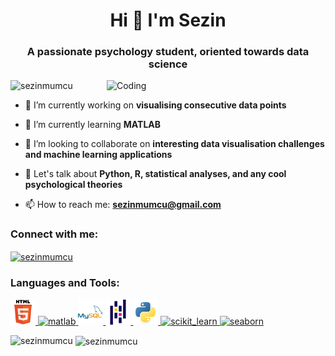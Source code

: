 <h1 align="center">Hi 👋 I'm Sezin</h1>
<h3 align="center">A passionate psychology student, oriented towards data science</h3>
<img align="right" alt="Coding" width="350" src="https://bedatasolutions.com/wp-content/uploads/2023/02/datascience.gif">

<p align="left"> <img src="https://komarev.com/ghpvc/?username=sezinmumcu&label=Profile%20views&color=0e75b6&style=flat" alt="sezinmumcu" /> </p>

- 🔭 I’m currently working on **visualising consecutive data points**

- 🌱 I’m currently learning **MATLAB**

- 👯 I’m looking to collaborate on **interesting data visualisation challenges and machine learning applications**

- 💬 Let's talk about **Python, R, statistical analyses, and any cool psychological theories**

- 📫 How to reach me: **sezinmumcu@gmail.com**

<h3 align="left">Connect with me:</h3>
<p align="left">
<a href="https://linkedin.com/in/sezinmumcu" target="blank"><img align="center" src="https://raw.githubusercontent.com/rahuldkjain/github-profile-readme-generator/master/src/images/icons/Social/linked-in-alt.svg" alt="sezinmumcu" height="30" width="40" /></a>
</p>

<h3 align="left">Languages and Tools:</h3>
<p align="left"> <a href="https://www.w3.org/html/" target="_blank" rel="noreferrer"> <img src="https://raw.githubusercontent.com/devicons/devicon/master/icons/html5/html5-original-wordmark.svg" alt="html5" width="40" height="40"/> </a> <a href="https://www.mathworks.com/" target="_blank" rel="noreferrer"> <img src="https://upload.wikimedia.org/wikipedia/commons/2/21/Matlab_Logo.png" alt="matlab" width="40" height="40"/> </a> <a href="https://www.mysql.com/" target="_blank" rel="noreferrer"> <img src="https://raw.githubusercontent.com/devicons/devicon/master/icons/mysql/mysql-original-wordmark.svg" alt="mysql" width="40" height="40"/> </a> <a href="https://pandas.pydata.org/" target="_blank" rel="noreferrer"> <img src="https://raw.githubusercontent.com/devicons/devicon/2ae2a900d2f041da66e950e4d48052658d850630/icons/pandas/pandas-original.svg" alt="pandas" width="40" height="40"/> </a> <a href="https://www.python.org" target="_blank" rel="noreferrer"> <img src="https://raw.githubusercontent.com/devicons/devicon/master/icons/python/python-original.svg" alt="python" width="40" height="40"/> </a> <a href="https://scikit-learn.org/" target="_blank" rel="noreferrer"> <img src="https://upload.wikimedia.org/wikipedia/commons/0/05/Scikit_learn_logo_small.svg" alt="scikit_learn" width="40" height="40"/> </a> <a href="https://seaborn.pydata.org/" target="_blank" rel="noreferrer"> <img src="https://seaborn.pydata.org/_images/logo-mark-lightbg.svg" alt="seaborn" width="40" height="40"/> </a> </p>

<p><img align="left" src="https://github-readme-stats.vercel.app/api/top-langs?username=sezinmumcu&show_icons=true&locale=en&layout=compact" alt="sezinmumcu" /></p>

<p>&nbsp;<img align="center" src="https://github-readme-stats.vercel.app/api?username=sezinmumcu&show_icons=true&locale=en" alt="sezinmumcu" /></p>
